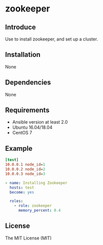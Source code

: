 # zookeeper

## Introduce
Use to install zookeeper, and set up a cluster.

## Installation
None

## Dependencies
None

## Requirements
* Ansible version at least 2.0
* Ubuntu 16.04/18.04
* CentOS 7

## Example
```ini
[test]
10.0.0.1 node_id=1
10.0.0.2 node_id=2
10.0.0.3 node_id=3
```

```yaml
- name: Installing Zookeeper
  hosts: test
  become: yes

  roles:
    - role: zookeeper
      memory_percent: 0.4
```

## License
The MIT License (MIT)
